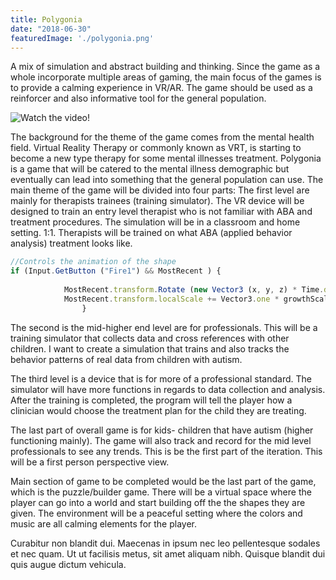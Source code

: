 ```yaml
---
title: Polygonia
date: "2018-06-30"
featuredImage: './polygonia.png'
---
```


A mix of simulation and abstract building and thinking. Since the game as a whole incorporate multiple areas of gaming, the main focus of the games is to provide a calming experience in VR/AR. The game should be used as a reinforcer and also informative tool for the general population. 

![Watch the video!](https://youtu.be/S-EaYgJZI-g)

<!-- end -->

The background for the theme of the game comes from the mental health field. Virtual Reality Therapy or commonly known as VRT, is starting to become a new type therapy for some mental illnesses treatment. Polygonia is a game that will be catered to the mental illness demographic but eventually can lead into something that the general population can use. 
The main theme of the game will be divided into four parts:
The first level are mainly for therapists trainees (training simulator). The VR device will be designed to train an entry level therapist who is not familiar with ABA and treatment procedures. The simulation will be in a classroom and home setting. 1:1.
Therapists will be trained on what ABA (applied behavior analysis) treatment looks like.


```javascript
//Controls the animation of the shape
if (Input.GetButton ("Fire1") && MostRecent ) {
		
			MostRecent.transform.Rotate (new Vector3 (x, y, z) * Time.deltaTime);
            MostRecent.transform.localScale += Vector3.one * growthScaler * maxsize * Time.deltaTime * Mathf.Sin (Time.frameCount/growthslowness);
            	}

```

 The second is  the mid-higher end level are for professionals. This will be a training simulator that collects data and cross references with other children. I want to create a simulation that trains and also tracks the behavior patterns of real data from children with autism. 

The third level is a device that is for more of a professional standard. The simulator will have more functions in regards to data collection and analysis. After the training is completed, the program will tell the player how a clinician would choose the treatment plan for the child they are treating.

The last part of overall game is for kids- children that have autism (higher functioning mainly). The game will also track and record for the mid level professionals to see any trends. This is be the first part of the iteration. This will be a first person perspective view. 

Main section of game to be completed would be the last part of the game, which is the  puzzle/builder game. There will be a virtual space where the player can go into a world and start building off the the shapes they are given. The environment will be a peaceful setting where the colors and music are all calming elements for the player. 



Curabitur non blandit dui. Maecenas in ipsum nec leo pellentesque sodales et nec quam. Ut ut facilisis metus, sit amet aliquam nibh. Quisque blandit dui quis augue dictum vehicula.